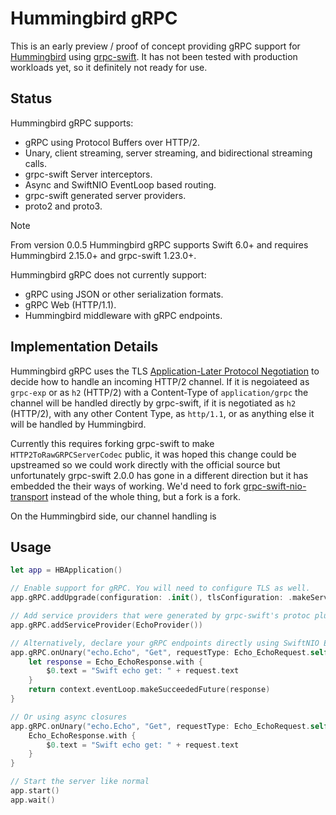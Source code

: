 # Hummingbird gRPC

This is an early preview / proof of concept providing gRPC support for [Hummingbird](https://github.com/hummingbird-project/hummingbird/) using [grpc-swift](https://github.com/grpc/grpc-swift).
It has not been tested with production workloads yet, so it definitely not ready for use.

## Status

Hummingbird gRPC supports:

- gRPC using Protocol Buffers over HTTP/2.
- Unary, client streaming, server streaming, and bidirectional streaming calls.
- grpc-swift Server interceptors.
- Async and SwiftNIO EventLoop based routing.
- grpc-swift generated server providers.
- proto2 and proto3.

>[!Note]
>From version 0.0.5 Hummingbird gRPC supports Swift 6.0+ and requires Hummingbird 2.15.0+ and grpc-swift 1.23.0+.

Hummingbird gRPC does not currently support:

- gRPC using JSON or other serialization formats.
- gRPC Web (HTTP/1.1).
- Hummingbird middleware with gRPC endpoints.

## Implementation Details

Hummingbird gRPC uses the TLS [Application-Later Protocol Negotiation](https://en.wikipedia.org/wiki/Application-Layer_Protocol_Negotiation) to decide how to handle an incoming HTTP/2 channel. If it is negoiateed as `grpc-exp` or as `h2` (HTTP/2) with a Content-Type of `application/grpc` the channel will be handled directly by grpc-swift, if it is negotiated as `h2` (HTTP/2), with any other Content Type, as `http/1.1`, or as anything else it will be handled by Hummingbird.

Currently this requires forking grpc-swift to make `HTTP2ToRawGRPCServerCodec` public, it was hoped this change could be upstreamed so we could work directly with the official source but unfortunately grpc-swift 2.0.0 has gone in a different direction but it has embedded the their ways of working. We'd need to fork [grpc-swift-nio-transport](https://github.com/grpc/grpc-swift-nio-transport) instead of the whole thing, but a fork is a fork.

On the Hummingbird side, our channel handling is 

## Usage

```swift
let app = HBApplication()

// Enable support for gRPC. You will need to configure TLS as well.
app.gRPC.addUpgrade(configuration: .init(), tlsConfiguration: .makeServerConfiguration())

// Add service providers that were generated by grpc-swift's protoc plugin
app.gRPC.addServiceProvider(EchoProvider())

// Alternatively, declare your gRPC endpoints directly using SwiftNIO EventLoop-based futures
app.gRPC.onUnary("echo.Echo", "Get", requestType: Echo_EchoRequest.self) { request, context in
    let response = Echo_EchoResponse.with {
        $0.text = "Swift echo get: " + request.text
    }
    return context.eventLoop.makeSucceededFuture(response)
}

// Or using async closures
app.gRPC.onUnary("echo.Echo", "Get", requestType: Echo_EchoRequest.self) { request, context async in
    Echo_EchoResponse.with {
        $0.text = "Swift echo get: " + request.text
    }
}

// Start the server like normal
app.start()
app.wait()
```
